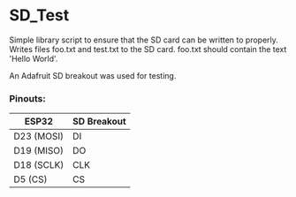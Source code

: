 # SD_Test
Simple library script to ensure that the SD card can be written to properly. Writes files foo.txt and test.txt to the SD card. foo.txt should contain the text 'Hello World'.  
  
An Adafruit SD breakout was used for testing.    
  
### Pinouts:

| **ESP32**  | **SD Breakout** |
|------------|-----------------|
| D23 (MOSI) | DI              |
| D19 (MISO) | DO              |
| D18 (SCLK) | CLK             |
| D5 (CS)    | CS              |
